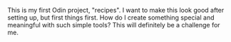 This is my first Odin project, "recipes".
I want to make this look good after setting up, but first things first.
How do I create something special and meaningful with such simple tools? 
This will definitely be a challenge for me.
